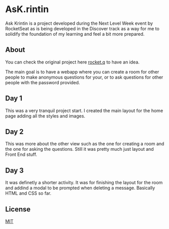 # AsK.rintin

Ask Krintin is a project developed during the Next Level Week event by RocketSeat as is being developed in the Discover track as a way for me to solidify the foundation of my learning and feel a bit more prepared.

## About

You can check the original project here [rocket.q](https://github.com/rocketseat-education/nlw6-discover) to have an idea.

The main goal is to have a webapp where you can create a room for other people to make anonymous questions for your, or to ask questions for other people with the password provided.

## Day 1

This was a very tranquil project start. I created the main layout for the home page adding all the styles and images.

## Day 2

This was more about the other view such as the one for creating a room and the one for asking the questions. Still it was pretty much just layout and Front End stuff.

## Day 3

It was definetly a shorter activity. It was for finishing the layout for the room and addind a modal to be prompted when deleting a message. Basically HTML and CSS so far.

## License
[MIT](https://choosealicense.com/licenses/mit/)